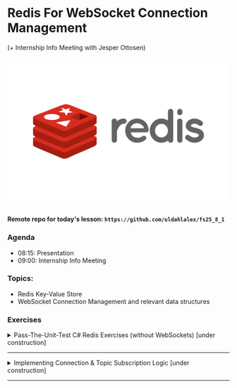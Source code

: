 
# Redis For WebSocket Connection Management

(+ Internship Info Meeting with Jesper Ottosen)

![alt text](image.png)

#### Remote repo for today's lesson: `https://github.com/uldahlalex/fs25_8_1`

### Agenda

- 08:15: Presentation
- 09:00: Internship Info Meeting

### Topics:

- Redis Key-Value Store
- WebSocket Connection Management and relevant data structures

### Exercises


<!-- #region ex B -->

<details>
    <summary>Pass-The-Unit-Test C# Redis Exercises (without WebSockets) [under construction]</summary>


<div style="margin: 20px; padding: 5px;  box-shadow: 10px 10px 10px grey;">


#### Introduction

#### Criteria

#### Solution:


</div>
</details>

<!-- #endregion ex A -->

_______


<!-- #region ex B -->

<details>
 <summary>Implementing Connection & Topic Subscription Logic [under construction]</summary>

<div style="margin: 20px; padding: 5px;  box-shadow: 10px 10px 10px grey;">


#### Introduction

#### Criteria

#### Solution:


</div>
</details>

<!-- #endregion ex B -->



_______


